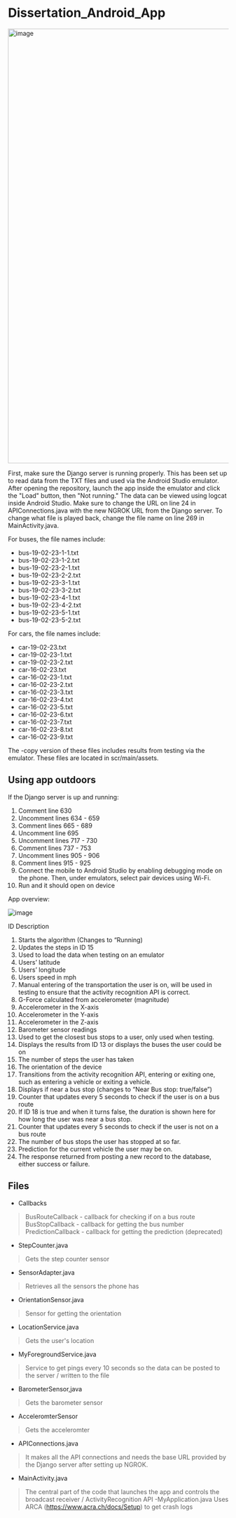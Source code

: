# Dissertation_Android_App

<img width="989" alt="image" src="https://github.com/user-attachments/assets/e30cb8a9-4909-42a7-8616-606a5637c91a" />

First, make sure the Django server is running properly. 
This has been set up to read data from the TXT files and used via the Android Studio emulator. After opening the repository, launch the app inside the emulator and click the "Load" button, then "Not running." The data can be viewed using logcat inside Android Studio. Make sure to change the URL on line 24 in APIConnections.java with the new NGROK URL from the Django server. 
To change what file is played back, change the file name on line 269 in MainActivity.java. 

For buses, the file names include:
- bus-19-02-23-1-1.txt
- bus-19-02-23-1-2.txt
- bus-19-02-23-2-1.txt
- bus-19-02-23-2-2.txt
- bus-19-02-23-3-1.txt
- bus-19-02-23-3-2.txt
- bus-19-02-23-4-1.txt
- bus-19-02-23-4-2.txt
- bus-19-02-23-5-1.txt
- bus-19-02-23-5-2.txt

For cars, the file names include:
- car-19-02-23.txt
- car-19-02-23-1.txt
- car-19-02-23-2.txt
- car-16-02-23.txt
- car-16-02-23-1.txt
- car-16-02-23-2.txt
- car-16-02-23-3.txt
- car-16-02-23-4.txt
- car-16-02-23-5.txt
- car-16-02-23-6.txt
- car-16-02-23-7.txt
- car-16-02-23-8.txt
- car-16-02-23-9.txt

The -copy version of these files includes results from testing via the emulator. These files are located in scr/main/assets. 

## Using app outdoors
If the Django server is up and running:
1. Comment line 630
2. Uncomment lines 634 - 659
3. Comment lines 665 - 689
4. Uncomment line 695
5. Uncomment lines 717 - 730
6. Comment lines 737 - 753
7. Uncomment lines 905 - 906
8. Comment lines 915 - 925
9. Connect the mobile to Android Studio by enabling debugging mode on the phone. Then, under emulators, select pair devices using Wi-Fi.
10. Run and it should open on device

App overview:

![image](https://github.com/user-attachments/assets/d9eebed4-20aa-4de1-952a-363924aec3bc)

ID	Description
1.	Starts the algorithm (Changes to “Running)
2.	Updates the steps in ID 15
3.	Used to load the data when testing on an emulator
4.	Users’ latitude
5.	Users’ longitude 
6.	Users speed in mph
7.	Manual entering of the transportation the user is on, will be used in testing to ensure that the activity recognition API is correct. 
8.	G-Force calculated from accelerometer (magnitude)
9.	Accelerometer in the X-axis
10.	Accelerometer in the Y-axis
11.	Accelerometer in the Z-axis
12.	Barometer sensor readings 
13.	Used to get the closest bus stops to a user, only used when testing.
14.	Displays the results from ID 13 or displays the buses the user could be on
15.	The number of steps the user has taken
16.	The orientation of the device
17.	Transitions from the activity recognition API, entering or exiting one, such as entering a vehicle or exiting a vehicle. 
18.	Displays if near a bus stop (changes to “Near Bus stop: true/false”)
19.	Counter that updates every 5 seconds to check if the user is on a bus route
20.	If ID 18 is true and when it turns false, the duration is shown here for how long the user was near a bus stop. 
21.	Counter that updates every 5 seconds to check if the user is not on a bus route
22.	The number of bus stops the user has stopped at so far. 
23.	Prediction for the current vehicle the user may be on. 
24.	The response returned from posting a new record to the database, either success or failure. 
 

## Files
- Callbacks
> BusRouteCallback - callback for checking if on a bus route
> BusStopCallback - callback for getting the bus number
> PredictionCallback - callback for getting the prediction (deprecated)
- StepCounter.java
> Gets the step counter sensor
- SensorAdapter.java
> Retrieves all the sensors the phone has
- OrientationSensor.java
> Sensor for getting the orientation
- LocationService.java
> Gets the user's location
- MyForegroundService.java
> Service to get pings every 10 seconds so the data can be posted to the server / written to the file
- BarometerSensor,java
> Gets the barometer sensor
- AcceleromterSensor
> Gets the acceleromter
- APIConnections.java
> It makes all the API connections and needs the base URL provided by the Django server after setting up NGROK.
- MainActivity.java
> The central part of the code that launches the app and controls the broadcast receiver / ActivityRecognition API
-MyApplication.java
> Uses ARCA (https://www.acra.ch/docs/Setup) to get crash logs
